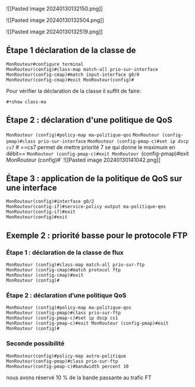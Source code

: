 

![[Pasted image 20240130132150.png]]


![[Pasted image 20240130132504.png]]

![[Pasted image 20240130132519.png]]



## Étape 1 déclaration de la classe de 
```
MonRouteur#configure terminal 
MonRouteur(config)#class-map match-all prio-sur-interface
MonRouteur(config-cmap)#match input-interface g0/0
MonRouteur(config-cmap)#exit MonRouteur(config)#
```

Pour vérifier la déclaration de la classe il suffit de faire:

```
#•show class-ma
```

## Étape 2 : déclaration d'une politique de QoS


`MonRouteur (config)#policy-map ma-politique-qos` 
`MonRouteur (config-pmap)#class prio-sur-interface`
`MonRouteur (config-pmap-c)#set ip dscp cs7` # ==cs7 permet de mettre priorité 7 se qui donne le maximum en débit== 
`MonRouteur (config-pmap-c)#exit MonRouteur
`(config-pmap)#exit` 
`MonRouteur (config)#`
![[Pasted image 20240130141042.png]]
## Étape 3 : application de la politique de QoS sur une interface

```
MonRouteur(config)#interface g0/2 
MonRouteur(config-if)#service-policy output ma-politique-qos 
MonRouteur(config-if)#exit
MonRouteur(config)#exit
```


## Exemple 2 : priorité basse pour le protocole FTP

### Étape 1 : déclaration de la classe de flux

```
MonRouteur (config)#class-map match-all prio-sur-ftp 
MonRouteur (config-cmap)#match protocol ftp 
MonRouteur (config-cmap)#exit 
MonRouteur (config)#
```

### Étape 2 : déclaration d’une politique QoS

```
MonRouteur (config)#policy-map ma-politique-qos
MonRouteur (config-pmap)#class prio-sur-ftp 
MonRouteur (config-pmap-c)#set ip dscp cs1
MonRouteur (config-pmap-c)#exit MonRouteur (config-pmap)#exit 
MonRouteur (config)#
```
### Seconde possibilité

```
MonRouteur(config)#policy-map autre-politique 
MonRouteur(config-pmap)#class prio-sur-ftp 
MonRouteur(config-pmap-c)#bandwidth percent 10
```

nous avons réservé 10 % de la bande passante au trafic FT